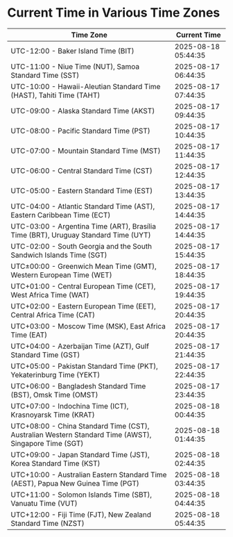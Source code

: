 # Current Time in Various Time Zones

| Time Zone | Current Time |
|-----------|--------------|
| UTC-12:00 - Baker Island Time (BIT) | 2025-08-18 05:44:35 |
| UTC-11:00 - Niue Time (NUT), Samoa Standard Time (SST) | 2025-08-17 06:44:35 |
| UTC-10:00 - Hawaii-Aleutian Standard Time (HAST), Tahiti Time (TAHT) | 2025-08-17 07:44:35 |
| UTC-09:00 - Alaska Standard Time (AKST) | 2025-08-17 09:44:35 |
| UTC-08:00 - Pacific Standard Time (PST) | 2025-08-17 10:44:35 |
| UTC-07:00 - Mountain Standard Time (MST) | 2025-08-17 11:44:35 |
| UTC-06:00 - Central Standard Time (CST) | 2025-08-17 12:44:35 |
| UTC-05:00 - Eastern Standard Time (EST) | 2025-08-17 13:44:35 |
| UTC-04:00 - Atlantic Standard Time (AST), Eastern Caribbean Time (ECT) | 2025-08-17 14:44:35 |
| UTC-03:00 - Argentina Time (ART), Brasília Time (BRT), Uruguay Standard Time (UYT) | 2025-08-17 14:44:35 |
| UTC-02:00 - South Georgia and the South Sandwich Islands Time (SGT) | 2025-08-17 15:44:35 |
| UTC±00:00 - Greenwich Mean Time (GMT), Western European Time (WET) | 2025-08-17 18:44:35 |
| UTC+01:00 - Central European Time (CET), West Africa Time (WAT) | 2025-08-17 19:44:35 |
| UTC+02:00 - Eastern European Time (EET), Central Africa Time (CAT) | 2025-08-17 20:44:35 |
| UTC+03:00 - Moscow Time (MSK), East Africa Time (EAT) | 2025-08-17 20:44:35 |
| UTC+04:00 - Azerbaijan Time (AZT), Gulf Standard Time (GST) | 2025-08-17 21:44:35 |
| UTC+05:00 - Pakistan Standard Time (PKT), Yekaterinburg Time (YEKT) | 2025-08-17 22:44:35 |
| UTC+06:00 - Bangladesh Standard Time (BST), Omsk Time (OMST) | 2025-08-17 23:44:35 |
| UTC+07:00 - Indochina Time (ICT), Krasnoyarsk Time (KRAT) | 2025-08-18 00:44:35 |
| UTC+08:00 - China Standard Time (CST), Australian Western Standard Time (AWST), Singapore Time (SGT) | 2025-08-18 01:44:35 |
| UTC+09:00 - Japan Standard Time (JST), Korea Standard Time (KST) | 2025-08-18 02:44:35 |
| UTC+10:00 - Australian Eastern Standard Time (AEST), Papua New Guinea Time (PGT) | 2025-08-18 03:44:35 |
| UTC+11:00 - Solomon Islands Time (SBT), Vanuatu Time (VUT) | 2025-08-18 04:44:35 |
| UTC+12:00 - Fiji Time (FJT), New Zealand Standard Time (NZST) | 2025-08-18 05:44:35 |
